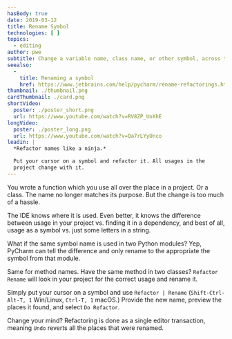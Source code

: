 ```yaml
---
hasBody: true
date: 2019-03-12
title: Rename Symbol
technologies: [ ]
topics:
  - editing
author: pwe
subtitle: Change a variable name, class name, or other symbol, across the project.
seealso:
  - 
    title: Renaming a symbol
    href: https://www.jetbrains.com/help/pycharm/rename-refactorings.html
thumbnail: ./thumbnail.png
cardThumbnail: ./card.png
shortVideo:
  poster: ./poster_short.png
  url: https://www.youtube.com/watch?v=RV8ZP_UoXhE
longVideo:
  poster: ./poster_long.png
  url: https://www.youtube.com/watch?v=Qa7rLYyUnco
leadin: |
  *Refactor names like a ninja.*

  Put your cursor on a symbol and refactor it. All usages in the
  project change with it.
---
```


You wrote a function which you use all over the place in a project. Or a class. The name no longer matches its purpose. But the change is too much of a hassle.

The IDE knows where it is used. Even better, it knows the difference between usage in your project vs. finding it in a dependency, and best of all, usage as a symbol vs. just some letters in a string.

What if the same symbol name is used in two Python modules? Yep, PyCharm can tell the difference and only rename to the appropriate the symbol from that module.

Same for method names. Have the same method in two classes? `Refactor Rename` will look in your project for the correct usage and rename it.

Simply put your cursor on a symbol and use `Refactor | Rename` (`Shift-Ctrl-Alt-T, 1` Win/Linux, `Ctrl-T, 1` macOS.) Provide the new name, preview the places it found, and select `Do Refactor`.

Change your mind? Refactoring is done as a single editor transaction, meaning `Undo` reverts all the places that were renamed.
